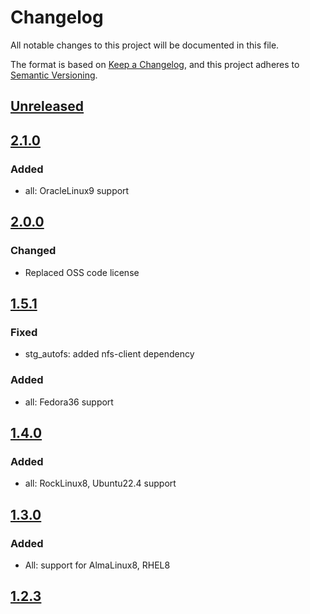 # Changelog

All notable changes to this project will be documented in this file.

The format is based on [Keep a Changelog](https://keepachangelog.com/en/1.0.0/),
and this project adheres to [Semantic Versioning](https://semver.org/spec/v2.0.0.html).

## [Unreleased]

## [2.1.0]

### Added

- all: OracleLinux9 support

## [2.0.0]

### Changed

- Replaced OSS code license

## [1.5.1]

### Fixed

- stg_autofs: added nfs-client dependency

### Added

- all: Fedora36 support

## [1.4.0]

### Added

- all: RockLinux8, Ubuntu22.4 support

## [1.3.0]

### Added

- All: support for AlmaLinux8, RHEL8

## [1.2.3]

[Unreleased]: https://github.com/aplatform64/aplatform64/compare/2.1.0...HEAD
[2.1.0]: https://github.com/aplatform64/aplatform64/compare/2.0.0...2.1.0
[2.0.0]: https://github.com/aplatform64/aplatform64/compare/1.5.1...2.0.0
[1.5.1]: https://github.com/aplatform64/aplatform64/compare/1.4.0...1.5.1
[1.4.0]: https://github.com/aplatform64/aplatform64/compare/1.3.0...1.4.0
[1.3.0]: https://github.com/aplatform64/aplatform64/compare/1.2.3...1.3.0
[1.2.3]: https://github.com/aplatform64/aplatform64/releases/tag/1.2.3
